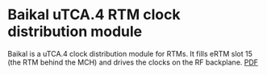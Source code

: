 # Baikal uTCA.4 RTM clock distribution module

Baikal is a uTCA.4 clock distribution module for RTMs. It fills eRTM slot 15 (the
RTM behind the MCH) and drives the clocks on the RF backplane. [PDF](https://github.com/m-labs/sinara/blob/master/ARTIQ_ALTIUM/PCB_eRTM15_Baikal/Project%20Outputs%20for%20Baikal_mezzanine/Baikal.PDF)
